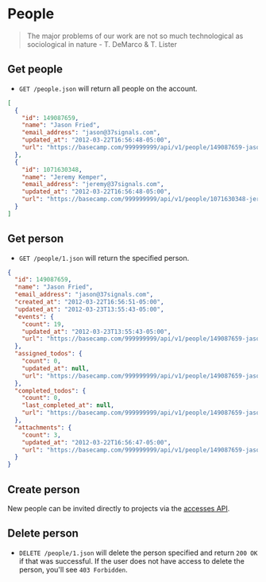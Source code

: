 People
======

> The major problems of our work are not so much technological as sociological in nature - T. DeMarco & T. Lister


Get people
----------

* `GET /people.json` will return all people on the account.

```json
[
  {
    "id": 149087659,
    "name": "Jason Fried",
    "email_address": "jason@37signals.com",
    "updated_at": "2012-03-22T16:56:48-05:00",
    "url": "https://basecamp.com/999999999/api/v1/people/149087659-jason-fried.json"
  },
  {
    "id": 1071630348,
    "name": "Jeremy Kemper",
    "email_address": "jeremy@37signals.com",
    "updated_at": "2012-03-22T16:56:48-05:00",
    "url": "https://basecamp.com/999999999/api/v1/people/1071630348-jeremy-kemper.json"
  }
]
```

Get person
----------

* `GET /people/1.json` will return the specified person.

```json
{
  "id": 149087659,
  "name": "Jason Fried",
  "email_address": "jason@37signals.com",
  "created_at": "2012-03-22T16:56:51-05:00",
  "updated_at": "2012-03-23T13:55:43-05:00",
  "events": {
    "count": 19,
    "updated_at": "2012-03-23T13:55:43-05:00",
    "url": "https://basecamp.com/999999999/api/v1/people/149087659-jason-fried/events.json"
  },
  "assigned_todos": {
    "count": 0,
    "updated_at": null,
    "url": "https://basecamp.com/999999999/api/v1/people/149087659-jason-fried/assigned_todos.json"
  },
  "completed_todos": {
    "count": 0,
    "last_completed_at": null,
    "url": "https://basecamp.com/999999999/api/v1/people/149087659-jason-fried/completed_todos.json"
  },
  "attachments": {
    "count": 3,
    "updated_at": "2012-03-22T16:56:47-05:00",
    "url": "https://basecamp.com/999999999/api/v1/people/149087659-jason-fried/attachments.json"
  }
}
```


Create person
-------------

New people can be invited directly to projects via the [accesses API](https://github.com/37signals/bcx-api/blob/master/sections/accesses.md).


Delete person
------------

* `DELETE /people/1.json` will delete the person specified and return `200 OK` if that was successful. If the user does not have access to delete the person, you'll see `403 Forbidden`.